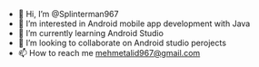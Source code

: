 - 👋 Hi, I’m @Splinterman967
- 👀 I’m interested in Android mobile app development with Java
- 🌱 I’m currently learning Android Studio
- 💞️ I’m looking to collaborate on Android studio perojects
- 📫 How to reach me mehmetalid967@gmail.com

<!---
Splinterman967/Splinterman967 is a ✨ special ✨ repository because its `README.md` (this file) appears on your GitHub profile.
You can click the Preview link to take a look at your changes.
--->
